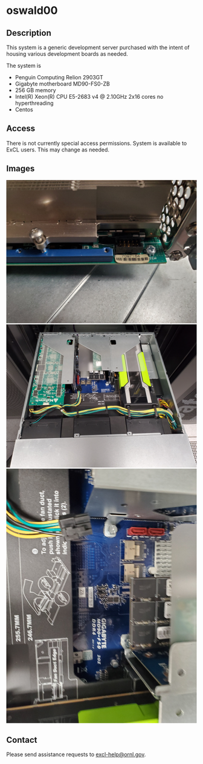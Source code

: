 # oswald00

## Description

This system is a generic development server purchased with the intent of housing various development boards as needed.

The system is

* Penguin Computing Relion 2903GT
* Gigabyte motherboard MD90-FS0-ZB
* 256 GB memory
* Intel\(R\) Xeon\(R\) CPU E5-2683 v4 @ 2.10GHz  2x16 cores no hyperthreading
* Centos

## Access

There is not currently special access permissions. System is available to ExCL users. This may change as needed.

## Images

![fpga detail](../.gitbook/assets/20190607_153254.jpg) ![system layout](../.gitbook/assets/20190607_153632.jpg) ![backplane identification](../.gitbook/assets/20190607_153642.jpg)

## Contact

Please send assistance requests to excl-help@ornl.gov.


